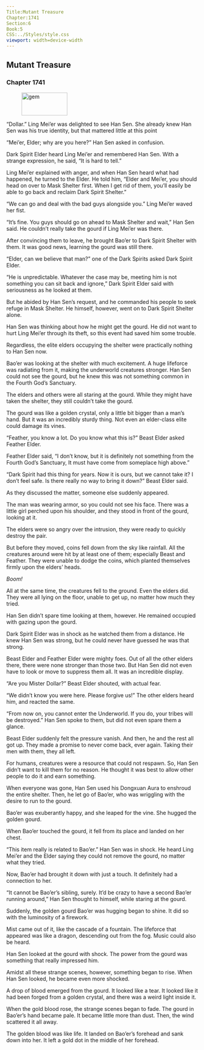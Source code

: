 ```yaml
---
Title:Mutant Treasure 
Chapter:1741 
Section:6 
Book:5 
CSS:../Styles/style.css 
viewport: width=device-width
---
```

  
## Mutant Treasure
### Chapter 1741
  
<figure>
	<img src="../Images/gem.gif" alt="gem" id="gem" width="120" height="60" />
</figure>
  

  
“Dollar.” Ling Mei’er was delighted to see Han Sen. She already knew Han Sen was his true identity, but that mattered little at this point

“Mei’er, Elder; why are you here?” Han Sen asked in confusion.

Dark Spirit Elder heard Ling Mei’er and remembered Han Sen. With a strange expression, he said, “It is hard to tell.”

Ling Mei’er explained with anger, and when Han Sen heard what had happened, he turned to the Elder. He told him, “Elder and Mei’er, you should head on over to Mask Shelter first. When I get rid of them, you’ll easily be able to go back and reclaim Dark Spirit Shelter.”

“We can go and deal with the bad guys alongside you.” Ling Mei’er waved her fist.

“It’s fine. You guys should go on ahead to Mask Shelter and wait,” Han Sen said. He couldn’t really take the gourd if Ling Mei’er was there.

After convincing them to leave, he brought Bao’er to Dark Spirit Shelter with them. It was good news, learning the gourd was still there.

“Elder, can we believe that man?” one of the Dark Spirits asked Dark Spirit Elder.

“He is unpredictable. Whatever the case may be, meeting him is not something you can sit back and ignore,” Dark Spirit Elder said with seriousness as he looked at them.

But he abided by Han Sen’s request, and he commanded his people to seek refuge in Mask Shelter. He himself, however, went on to Dark Spirit Shelter alone.

Han Sen was thinking about how he might get the gourd. He did not want to hurt Ling Mei’er through its theft, so this event had saved him some trouble.

Regardless, the elite elders occupying the shelter were practically nothing to Han Sen now.

Bao’er was looking at the shelter with much excitement. A huge lifeforce was radiating from it, making the underworld creatures stronger. Han Sen could not see the gourd, but he knew this was not something common in the Fourth God’s Sanctuary.

The elders and others were all staring at the gourd. While they might have taken the shelter, they still couldn’t take the gourd.

The gourd was like a golden crystal, only a little bit bigger than a man’s hand. But it was an incredibly sturdy thing. Not even an elder-class elite could damage its vines.

“Feather, you know a lot. Do you know what this is?” Beast Elder asked Feather Elder.

Feather Elder said, “I don’t know, but it is definitely not something from the Fourth God’s Sanctuary, It must have come from someplace high above.”

“Dark Spirit had this thing for years. Now it is ours, but we cannot take it? I don’t feel safe. Is there really no way to bring it down?” Beast Elder said.

As they discussed the matter, someone else suddenly appeared.

The man was wearing armor, so you could not see his face. There was a little girl perched upon his shoulder, and they stood in front of the gourd, looking at it.

The elders were so angry over the intrusion, they were ready to quickly destroy the pair.

But before they moved, coins fell down from the sky like rainfall. All the creatures around were hit by at least one of them; especially Beast and Feather. They were unable to dodge the coins, which planted themselves firmly upon the elders’ heads.

*Boom!*

All at the same time, the creatures fell to the ground. Even the elders did. They were all lying on the floor, unable to get up, no matter how much they tried.

Han Sen didn’t spare time looking at them, however. He remained occupied with gazing upon the gourd.

Dark Spirit Elder was in shock as he watched them from a distance. He knew Han Sen was strong, but he could never have guessed he was that strong.

Beast Elder and Feather Elder were mighty foes. Out of all the other elders there, there were none stronger than those two. But Han Sen did not even have to look or move to suppress them all. It was an incredible display.

“Are you Mister Dollar?” Beast Elder shouted, with actual fear.

“We didn’t know you were here. Please forgive us!” The other elders heard him, and reacted the same.

“From now on, you cannot enter the Underworld. If you do, your tribes will be destroyed.” Han Sen spoke to them, but did not even spare them a glance.

Beast Elder suddenly felt the pressure vanish. And then, he and the rest all got up. They made a promise to never come back, ever again. Taking their men with them, they all left.

For humans, creatures were a resource that could not respawn. So, Han Sen didn’t want to kill them for no reason. He thought it was best to allow other people to do it and earn something.

When everyone was gone, Han Sen used his Dongxuan Aura to enshroud the entire shelter. Then, he let go of Bao’er, who was wriggling with the desire to run to the gourd.

Bao’er was exuberantly happy, and she leaped for the vine. She hugged the golden gourd.

When Bao’er touched the gourd, it fell from its place and landed on her chest.

“This item really is related to Bao’er.” Han Sen was in shock. He heard Ling Mei’er and the Elder saying they could not remove the gourd, no matter what they tried.

Now, Bao’er had brought it down with just a touch. It definitely had a connection to her.

“It cannot be Bao’er’s sibling, surely. It’d be crazy to have a second Bao’er running around,” Han Sen thought to himself, while staring at the gourd.

Suddenly, the golden gourd Bao’er was hugging began to shine. It did so with the luminosity of a firework.

Mist came out of it, like the cascade of a fountain. The lifeforce that appeared was like a dragon, descending out from the fog. Music could also be heard.

Han Sen looked at the gourd with shock. The power from the gourd was something that really impressed him.

Amidst all these strange scenes, however, something began to rise. When Han Sen looked, he became even more shocked.

A drop of blood emerged from the gourd. It looked like a tear. It looked like it had been forged from a golden crystal, and there was a weird light inside it.

When the gold blood rose, the strange scenes began to fade. The gourd in Bao’er’s hand became pale. It became little more than dust. Then, the wind scattered it all away.

The golden blood was like life. It landed on Bao’er’s forehead and sank down into her. It left a gold dot in the middle of her forehead.